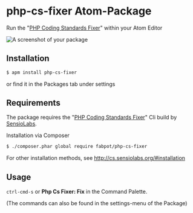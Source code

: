 # php-cs-fixer Atom-Package

Run the "[PHP Coding Standards Fixer](http://cs.sensiolabs.org)" within your Atom Editor

![A screenshot of your package](https://raw.github.com/pfefferle/atom-php-cs-fixer/master/php-cs-fixer.gif)

## Installation

```sh
$ apm install php-cs-fixer
```

or find it in the Packages tab under settings

## Requirements

The package requires the "[PHP Coding Standards Fixer](http://cs.sensiolabs.org)" Cli build by [SensioLabs](http://sensiolabs.com).

Installation via Composer

```sh
$ ./composer.phar global require fabpot/php-cs-fixer
```

For other installation methods, see <http://cs.sensiolabs.org/#installation>

## Usage

`ctrl-cmd-s` or **Php Cs Fixer: Fix** in the Command Palette.

(The commands can also be found in the settings-menu of the Package)
